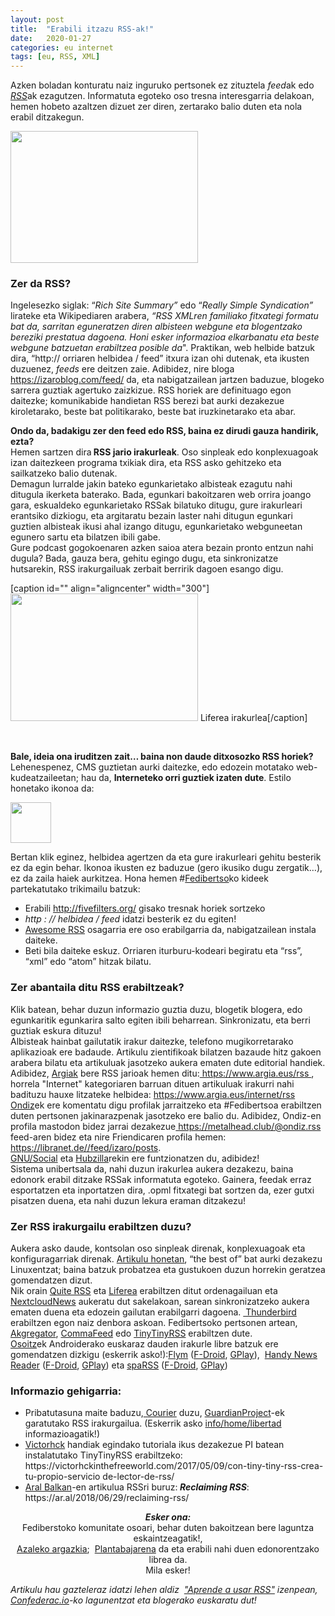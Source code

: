 ```yaml
---
layout: post
title:  "Erabili itzazu RSS-ak!"
date:   2020-01-27
categories: eu internet
tags: [eu, RSS, XML]
---
```

<p>Azken boladan konturatu naiz inguruko pertsonek ez zituztela <em>feed</em>ak edo <em><a href="https://eu.wikipedia.org/wiki/RSS">RSS</a></em>ak ezagutzen. Informatuta egoteko oso tresna interesgarria delakoan, hemen hobeto azaltzen dizuet zer diren, zertarako balio duten eta nola erabil ditzakegun.</p>

<p><a href="https://izaroblog.files.wordpress.com/2020/01/rsseuskaraz.jpeg"><img class="aligncenter size-medium wp-image-2922" src="https://izaroblog.files.wordpress.com/2020/01/rsseuskaraz.jpeg?w=300" alt="" width="300" height="211"></a></p>
<h3>Zer da RSS?</h3>
<p>Ingelesezko siglak: “<em>Rich Site Summary”</em> edo “<em>Really Simple Syndication”&nbsp; </em>lirateke eta Wikipediaren arabera, <em>“RSS XMLren familiako fitxategi formatu bat da, sarritan eguneratzen diren albisteen webgune eta blogentzako bereziki prestatua dagoena. Honi esker informazioa elkarbanatu eta beste webgune batzuetan erabiltzea posible da</em>". Praktikan, web helbide batzuk dira, “http:// orriaren helbidea / feed” itxura izan ohi dutenak, eta ikusten duzuenez, <em>feeds</em> ere deitzen zaie. Adibidez, nire bloga <a href="https://izaroblog.com/feed/">https://izaroblog.com/feed/</a> da, eta nabigatzailean jartzen baduzue, blogeko sarrera guztiak agertuko zaizkizue. RSS horiek are definituago egon daitezke; komunikabide handietan RSS berezi bat aurki dezakezue kiroletarako, beste bat politikarako, beste bat iruzkinetarako eta abar.</p>
<p><strong>Ondo da, badakigu zer den feed edo RSS, baina ez dirudi gauza handirik, ezta?</strong><br>
Hemen sartzen dira<strong> RSS jario irakurleak</strong>. Oso sinpleak edo konplexuagoak izan daitezkeen programa txikiak dira, eta RSS asko gehitzeko eta sailkatzeko balio dutenak.<br>
Demagun lurralde jakin bateko egunkarietako albisteak ezagutu nahi ditugula ikerketa baterako. Bada, egunkari bakoitzaren web orrira joango gara, eskualdeko egunkarietako RSSak bilatuko ditugu, gure irakurleari erantsiko dizkiogu, eta argitaratu bezain laster nahi ditugun egunkari guztien albisteak ikusi ahal izango ditugu, egunkarietako webguneetan egunero sartu eta bilatzen ibili gabe.<br>
Gure podcast gogokoenaren azken saioa atera bezain pronto entzun nahi dugula? Bada, gauza bera, gehitu egingo dugu, eta sinkronizatze hutsarekin, RSS irakurgailuak zerbait berririk dagoen esango digu.</p>
<p>[caption id="" align="aligncenter" width="300"]<img class="size-medium" src="https://izaroblog.files.wordpress.com/2018/11/liferea-linux-060.png?w=300&amp;h=204" width="300" height="204"> Liferea irakurlea[/caption]</p>
<p>&nbsp;</p>
<p><strong>Bale, ideia ona iruditzen zait… baina non daude ditxosozko RSS horiek?</strong><br>
Lehenespenez, CMS guztietan aurki daitezke, edo edozein motatako web-kudeatzaileetan; hau da, <strong>Interneteko orri guztiek izaten dute</strong>. Estilo honetako ikonoa da:</p>
<p><a href="https://izaroblog.files.wordpress.com/2018/11/1024px-feed-icon-svg.png"><img class="aligncenter wp-image-2700" src="https://izaroblog.files.wordpress.com/2018/11/1024px-feed-icon-svg.png?w=300" alt="" width="65" height="65"></a></p>
<p>Bertan klik eginez, helbidea agertzen da eta gure irakurleari gehitu besterik ez da egin behar. Ikonoa ikusten ez baduzue (gero ikusiko dugu zergatik…), ez da zaila haiek aurkitzea. Hona hemen #<a href="https://eu.wikipedia.org/wiki/Fedibertso">Fedibertso</a>ko kideek partekatutako trikimailu batzuk:</p>
<ul>
<li>Erabili <a href="https://fivefilters.org/">http://fivefilters.org/</a> gisako tresnak horiek sortzeko</li>
<li><em>http : // helbidea / feed</em> idatzi besterik ez du egiten!</li>
<li><a href="https://addons.mozilla.org/en-US/firefox/addon/awesome-rss/">Awesome RSS</a> osagarria ere oso erabilgarria da, nabigatzailean instala daiteke.</li>
<li>Beti bila daiteke eskuz. Orriaren iturburu-kodeari begiratu eta “rss”, “xml” edo “atom” hitzak bilatu.</li>
</ul>
<h3>Zer abantaila ditu RSS erabiltzeak?</h3>
<p>Klik batean, behar duzun informazio guztia duzu, blogetik blogera, edo egunkaritik egunkarira salto egiten ibili beharrean. Sinkronizatu, eta berri guztiak eskura dituzu!<br>
Albisteak hainbat gailutatik irakur daitezke, telefono mugikorretarako aplikazioak ere badaude. Artikulu zientifikoak bilatzen bazaude hitz gakoen arabera bilatu eta artikuluak jasotzeko aukera ematen dute editorial handiek.<br>
Adibidez, <a href="https://www.argia.eus/">Argiak</a> bere RSS jarioak hemen ditu:<a href="https://www.argia.eus/rss"> https://www.argia.eus/rss </a>, horrela "Internet" kategoriaren barruan dituen artikuluak irakurri nahi badituzu hauxe litzateke helbidea: <a href="https://www.argia.eus/internet/rss">https://www.argia.eus/internet/rss</a><br>
<a href="https://metalhead.club/@ondiz">Ondiz</a>ek ere komentatu digu profilak jarraitzeko eta #Fedibertsoa erabiltzen duten pertsonen jakinarazpenak jasotzeko ere balio du. Adibidez, Ondiz-en profila mastodon bidez jarrai dezakezue<a href="https://metalhead.club/@ondiz.rss"> https://metalhead.club/@ondiz.rss</a> feed-aren bidez eta nire Friendicaren profila hemen: <a href="https://libranet.de//feed/izaro/posts">https://libranet.de//feed/izaro/posts</a>.<br>
<a href="https://es.wikipedia.org/wiki/GNU_Social">GNU/Social</a> eta <a href="https://project.hubzilla.org/page/hubzilla/hubzilla-project#top">Hubzilla</a>rekin ere funtzionatzen du, adibidez!<br>
Sistema unibertsala da, nahi duzun irakurlea aukera dezakezu, baina edonork erabil ditzake RSSak informatuta egoteko. Gainera, feedak erraz esportatzen eta inportatzen dira, .opml fitxategi bat sortzen da, ezer gutxi pisatzen duena, eta nahi duzun lekura eraman ditzakezu!</p>
<h3>Zer RSS irakurgailu erabiltzen duzu?</h3>
<p>Aukera asko daude, kontsolan oso sinpleak direnak, konplexuagoak eta konfiguragarriak direnak. <a href="https://www.tecmint.com/best-rss-feed-readers-for-linux/">Artikulu honetan</a>, “the best of” bat aurki dezakezu Linuxentzat; baina batzuk probatzea eta gustukoen duzun horrekin geratzea gomendatzen dizut.<br>
Nik orain <a href="https://quiterss.org/">Quite RSS</a> eta <a href="https://lzone.de/liferea/">Liferea</a> erabiltzen ditut ordenagailuan eta <a href="https://github.com/nextcloud/news">NextcloudNews</a> aukeratu dut sakelakoan, sarean sinkronizatzeko aukera ematen duena eta edozein gailutan erabilgarri dagoena.&nbsp;<a href="https://www.thunderbird.net/"> Thunderbird</a> erabiltzen egon naiz denbora askoan. Fedibertsoko pertsonen artean,&nbsp; <a href="https://www.kde.org/applications/internet/akregator/">Akgregator</a>, <a href="http://commafeed/">CommaFeed</a> edo <a href="https://tt-rss.org/">TinyTinyRSS</a> erabiltzen dute.<br>
<a href="https://mastodon.eus/@Osoitz" target="_blank" rel="noopener">Osoitz</a>ek Androiderako euskaraz dauden irakurle libre batzuk ere gomendatzen dizkigu (eskerrik asko!):<a href="https://github.com/FredJul/Flym" target="_blank" rel="noopener">Flym</a> (<a href="https://f-droid.org/packages/net.frju.flym/" target="_blank" rel="noopener">F-Droid</a>, <a href="https://play.google.com/store/apps/details?id=net.frju.flym" target="_blank" rel="noopener">GPlay</a>),&nbsp; <a href="https://fossdroid.com/a/handy-news-reader.html" target="_blank" rel="noopener">Handy News Reader</a> (<a href="https://f-droid.org/packages/ru.yanus171.feedexfork/" target="_blank" rel="noopener">F-Droid</a>, <a href="https://play.google.com/store/apps/details?id=ru.yanus171.feedexfork" target="_blank" rel="noopener">GPlay</a>) eta <a href="https://github.com/Etuldan/spaRSS" target="_blank" rel="noopener">spaRSS</a> (<a href="https://f-droid.org/packages/net.frju.flym/https://f-droid.org/packages/net.etuldan.sparss.floss/" target="_blank" rel="noopener">F-Droid</a>, <a href="https://play.google.com/store/apps/details?id=net.etuldan.sparss" target="_blank" rel="noopener">GPlay</a>)</p>
<h3>Informazio gehigarria:</h3>
<ul>
<li>Pribatutasuna maite baduzu,<a href="https://guardianproject.info/apps/courier/"> Courier</a> duzu, <a href="https://guardianproject.info/">GuardianProject</a>-ek garatutako RSS irakurgailua. (Eskerrik asko <a href="https://ieji.de/@rtfm">info/home/libertad</a> informazioagatik!)</li>
<li><a href="https://mastodon.social/@victorhck">Victorhck</a> handiak egindako tutoriala ikus dezakezue PI batean instalatutako TinyTinyRSS erabiltzeko: https://victorhckinthefreeworld.com/2017/05/09/con-tiny-tiny-rss-crea-tu-propio-servicio de-lector-de-rss/</li>
<li style="text-align:left;"><a href="https://mastodon.ar.al/@aral">Aral Balkan</a>-en artikulua RSSri buruz:<strong><em> Reclaiming RSS</em></strong>: https://ar.al/2018/06/29/reclaiming-rss/</li>
</ul>
<p style="text-align:center;"><em><strong>Esker ona:</strong></em><br>
Fediberstoko komunitate osoari, behar duten bakoitzean bere laguntza eskaintzeagatik!,<br>
<a href="https://mastodon.social/@plantabaja/101550931302396163/">Azaleko argazkia</a>;&nbsp; <a href="https://mastodon.social/@plantabaja">Plantabajarena</a> da eta erabili nahi duen edonorentzako librea da.<br>
Mila esker!</p>
<p><em>Artikulu hau gazteleraz idatzi lehen aldiz&nbsp; <a href="https://la.confederac.io/t/aprende-a-usar-rss/20598">"Aprende a usar RSS"</a> izenpean, <a href="https://confederac.io/es/intro">Confederac.io</a>-ko lagunentzat eta blogerako euskaratu dut!</em></p>
